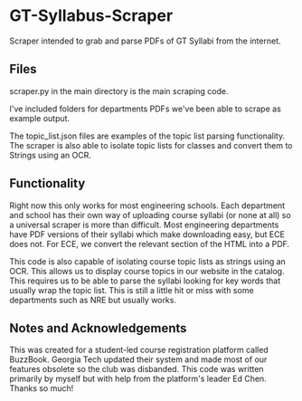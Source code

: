 # GT-Syllabus-Scraper
Scraper intended to grab and parse PDFs of GT Syllabi from the internet.

## Files

scraper.py in the main directory is the main scraping code.

I've included folders for departments PDFs we've been able to scrape as example output.

The topic_list.json files are examples of the topic list parsing functionality. The scraper is also able to isolate topic lists for classes and convert them to Strings using an OCR.


## Functionality
Right now this only works for most engineering schools. Each department and school has their own way of uploading course syllabi (or none at all) so a universal scraper is more than difficult. Most engineering departments have PDF versions of their syllabi which make downloading easy, but ECE does not. For ECE, we convert the relevant section of the HTML into a PDF.

This code is also capable of isolating course topic lists as strings using an OCR. This allows us to display course topics in our website in the catalog. This requires us to be able to parse the syllabi looking for key words that usually wrap the topic list. This is still a little hit or miss with some departments such as NRE but usually works.

## Notes and Acknowledgements
This was created for a student-led course registration platform called BuzzBook. Georgia Tech updated their system and made most of our features obsolete so the club was disbanded. This code was written primarily by myself but with help from the platform's leader Ed Chen. Thanks so much!
